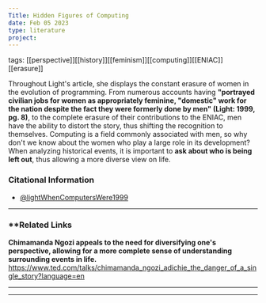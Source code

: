 ```yaml
---
Title: Hidden Figures of Computing
date: Feb 05 2023
type: literature
project:
---
```

tags: [[perspective]][[history]][[feminism]][[computing]][[ENIAC]][[erasure]]

Throughout Light's article, she displays the constant erasure of women in the evolution of programming. From numerous accounts having **"portrayed civilian jobs for women as appropriately feminine, "domestic" work for the nation despite the fact they were formerly done by men" (Light: 1999, pg. 8)**, to the complete erasure of their contributions to the ENIAC, men have the ability to distort the story, thus shifting the recognition to themselves. Computing is a field commonly associated with men, so why don't we know about the women who play a large role in its development? When analyzing historical events, it is important to **ask about who is being left out**, thus allowing a more diverse view on life. 

### Citational Information

- [@lightWhenComputersWere1999](@lightWhenComputersWere1999.md)



---
### **Related Links

**Chimamanda Ngozi appeals to the need for diversifying one's perspective, allowing for a more complete sense of understanding surrounding events in life.**
https://www.ted.com/talks/chimamanda_ngozi_adichie_the_danger_of_a_single_story?language=en





























































---

---





